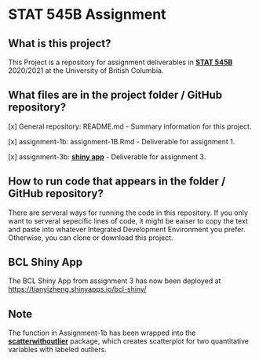 # STAT 545B Assignment

## What is this project? 
This Project is a repository for assignment deliverables in [__STAT 545B__](https://stat545.stat.ubc.ca/) 2020/2021 at the University of British Columbia.

## What files are in the project folder / GitHub repository?
[x] General repository:
    README.md - Summary information for this project.
   
[x] assignment-1b:
    assignment-1B.Rmd - Deliverable for assignment 1.

[x] assignment-3b:
    [__shiny app__](https://tianyizheng.shinyapps.io/bcl-shiny/ ) - Deliverable for assignment 3.


## How to run code that appears in the folder / GitHub repository?
There are serveral ways for running the code in this repository.
If you only want to serveral sepecific lines of code, it might be eaiser to copy the text and paste into whatever Integrated Development Environment you prefer.
Otherwise, you can clone or download this project.

## BCL Shiny App 
The BCL Shiny App from assignment 3 has now been deployed at https://tianyizheng.shinyapps.io/bcl-shiny/ 

## Note
The function in Assignment-1b has been wrapped into the [__scatterwithoutlier__](https://github.com/tianyica/scatterwithoutlier/tree/main) package, which creates scatterplot for two quantitative variables with labeled outliers.



